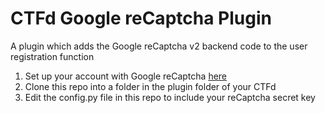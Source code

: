 # CTFd Google reCaptcha Plugin

A plugin which adds the Google reCaptcha v2 backend code to the user registration function

1. Set up your account with Google reCaptcha [here](https://www.google.com/recaptcha/)
2. Clone this repo into a folder in the plugin folder of your CTFd
3. Edit the config.py file in this repo to include your reCaptcha secret key
